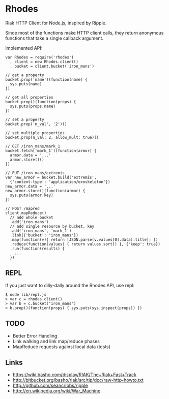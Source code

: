 # Rhodes

Riak HTTP Client for Node.js, inspired by Ripple.

Since most of the functions make HTTP client calls, they return anonymous
functions that take a single callback argument.

Implemented API:

    var Rhodes = require('rhodes')
      , client = new Rhodes.client()
      , bucket = client.bucket('iron_mans')

    // get a property
    bucket.prop('name')(function(name) {
      sys.puts(name)
    })

    // get all properties
    bucket.prop()(function(props) {
      sys.puts(props.name)
    })

    // set a property
    bucket.prop('n_val', '2')()

    // set multiple properties
    bucket.prop(n_val: 2, allow_mult: true)()

    // GET /iron_mans/mark_1
    bucket.fetch('mark_1')(function(armor) { 
      armor.data = '...'
      armor.store()()
    }) 

    // PUT /iron_mans/extremis
    var new_armor = bucket.build('extremis', 
      {'content-type': 'application/exoskeleton'})
    new_armor.data = '...'
    new_armor.store()(function(armor) {
      sys.puts(armor.key)
    })

    // POST /mapred
    client.mapReduce()
      // add whole bucket
      .add('iron_mans')
      // add single resource by bucket, key
      .add('iron_mans', 'mark_1')
      .link({'bucket': 'iron_mans'})
      .map(function(v){ return [JSON.parse(v.values[0].data).title]; })
      .reduce(function(values) { return values.sort() }, {'keep': true})
      .run(function(results) {
        ...
      })

## REPL

If you just want to dilly-dally around the Rhodes API, use repl:

    $ node lib/repl.js
    > var c = rhodes.client()
    > var b = c.bucket('iron_mans')
    > b.prop()(function(props) { sys.puts(sys.inspect(props)) })

## TODO

* Better Error Handling
* Link walking and link map/reduce phases
* MapReduce requests against local data (tests)

## Links

* https://wiki.basho.com/display/RIAK/The+Riak+Fast+Track
* http://bitbucket.org/basho/riak/src/tip/doc/raw-http-howto.txt
* http://github.com/seancribbs/ripple
* http://en.wikipedia.org/wiki/War_Machine